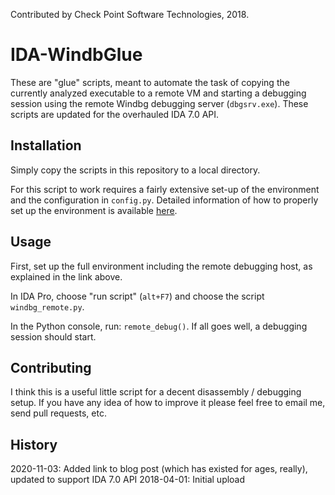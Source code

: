 Contributed by Check Point Software Technologies, 2018.

# IDA-WindbGlue

These are "glue" scripts, meant to automate the task of copying the currently analyzed executable to a remote VM and starting a debugging session using the remote Windbg debugging server (`dbgsrv.exe`).
These scripts are updated for the overhauled IDA 7.0 API.

## Installation

Simply copy the scripts in this repository to a local directory.

For this script to work requires a fairly extensive set-up of the environment and the configuration in `config.py`. Detailed information of how to properly set up the environment is available [here](https://research.checkpoint.com/2018/scriptable-remote-debugging-windbg-ida-pro/).

## Usage

First, set up the full environment including the remote debugging host, as explained in the link above.

In IDA Pro, choose "run script" (`alt+F7`) and choose the script `windbg_remote.py`.

In the Python console, run: `remote_debug()`. If all goes well, a debugging session should start.

## Contributing

I think this is a useful little script for a decent disassembly / debugging setup. If you have any idea of how to improve it please feel free to email me, send pull requests, etc.

## History

2020-11-03: Added link to blog post (which has existed for ages, really), updated to support IDA 7.0 API
2018-04-01: Initial upload 
